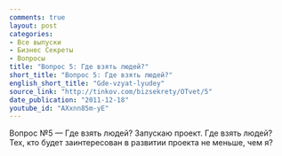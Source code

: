 ```yaml
---
comments: true
layout: post
categories:
- Все выпуски
- Бизнес Секреты
- Вопросы
title: "Вопрос 5: Где взять людей?"
short_title: "Вопрос 5: Где взять людей?"
english_short_title: "Gde-vzyat-lyudey"
source_link: "http://tinkov.com/bizsekrety/OTvet/5"
date_publication: "2011-12-18"
youtube_id: "AXxnn85m-yE"
---
```

Вопрос №5 — Где взять людей?
Запускаю проект. Где взять людей? Тех, кто будет заинтересован в развитии проекта не меньше, чем я?

